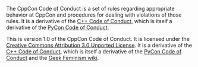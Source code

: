 The CppCon Code of Conduct is a set of rules regarding appropriate
behavior at CppCon and procedures for dealing with violations of those
rules. It is a derivative of the [C++ Code of Conduct](https://github.com/brycelelbach/cpp_code_of_conduct),
which is itself a derivative of the [PyCon Code of Conduct](https://github.com/python/pycon-code-of-conduct).

This is version 1.0 of the CppCon Code of Conduct.
It is licensed under the [Creative Commons Attribution 3.0 Unported License](https://creativecommons.org/licenses/by/3.0).
It is a derivative of the [C++ Code of Conduct](https://github.com/brycelelbach/cpp_code_of_conduct),
  which is itself a derivative of the [PyCon Code of Conduct](https://github.com/python/pycon-code-of-conduct)
  and the [Geek Feminism wiki](https://geekfeminism.wikia.com/wiki/Conference_anti-harassment).

